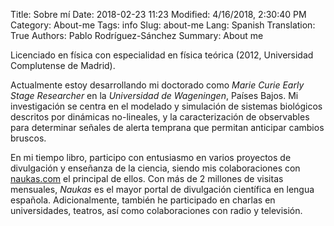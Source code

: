 Title: Sobre mí
Date: 2018-02-23 11:23
Modified: 4/16/2018, 2:30:40 PM
Category: About-me
Tags: info
Slug: about-me
Lang: Spanish
Translation: True
Authors: Pablo Rodríguez-Sánchez
Summary: About me

Licenciado en física con especialidad en física teórica (2012, Universidad Complutense de Madrid).

Actualmente estoy desarrollando mi doctorado como  _Marie Curie Early Stage Researcher_ en la _Universidad de Wageningen_, Países Bajos. Mi investigación se centra en el modelado y simulación de sistemas biológicos descritos por dinámicas no-lineales, y la caracterización de observables para determinar señales de alerta temprana que permitan anticipar cambios bruscos.

En mi tiempo libro, participo con entusiasmo en varios proyectos de divulgación y enseñanza de la ciencia, siendo mis colaboraciones con [naukas.com](http://fuga.naukas.com) el principal de ellos. Con más de 2 millones de visitas mensuales, _Naukas_ es el mayor portal de divulgación científica en lengua española. Adicionalmente, también he participado en charlas en universidades, teatros, así como colaboraciones con radio y televisión.
